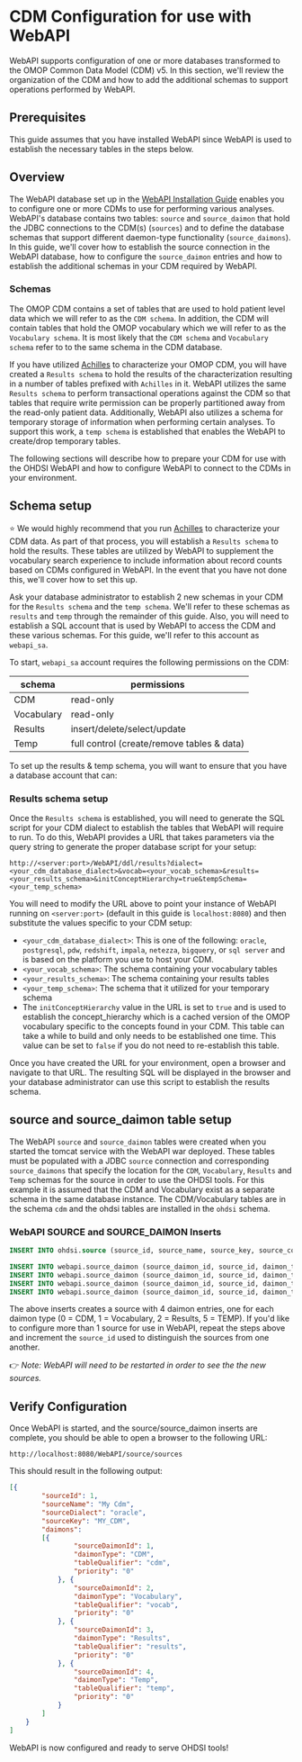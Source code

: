# CDM Configuration for use with WebAPI

WebAPI supports configuration of one or more databases transformed to the OMOP Common Data Model (CDM) v5. In this section, we'll review the organization of the CDM and how to add the additional schemas to support operations performed by WebAPI.

## Prerequisites

This guide assumes that you have installed WebAPI since WebAPI is used to establish the necessary tables in the steps below.

## Overview

The WebAPI database set up in the [WebAPI Installation Guide](WebAPI-Installation-Guide.md) enables you to configure one or more CDMs to use for performing various analyses. WebAPI's database contains two tables: `source` and `source_daimon` that hold the JDBC connections to the CDM(s) (`sources`) and to define the database schemas that support different daemon-type functionality (`source_daimons`). In this guide, we'll cover how to establish the source connection in the WebAPI database, how to configure the `source_daimon` entries and how to establish the additional schemas in your CDM required by WebAPI.

### Schemas

The OMOP CDM contains a set of tables that are used to hold patient level data which we will refer to as the `CDM schema`. In addition, the CDM will contain tables that hold the OMOP vocabulary which we will refer to as the `Vocabulary schema`. It is most likely that the `CDM schema` and `Vocabulary schema` refer to to the same schema in the CDM database.

If you have utilized [Achilles](https://github.com/OHDSI/Achilles) to characterize your OMOP CDM, you will have created a `Results schema` to hold the results of the characterization resulting in a number of tables prefixed with `Achilles` in it. WebAPI utilizes the same `Results schema` to perform transactional operations against the CDM so that tables that require write permission can be properly partitioned away from the read-only patient data. Additionally, WebAPI also utilizes a schema for temporary storage of information when performing certain analyses. To support this work, a `temp schema` is established that enables the WebAPI to create/drop temporary tables.

The following sections will describe how to prepare your CDM for use with the OHDSI WebAPI and how to configure WebAPI to connect to the CDMs in your environment.

## Schema setup

⭐️ We would highly recommend that you run [Achilles](https://github.com/OHDSI/Achilles) to characterize your CDM data. As part of that process, you will establish a `Results schema` to hold the results. These tables are utilized by WebAPI to supplement the vocabulary search experience to include information about record counts based on CDMs configured in WebAPI. In the event that you have not done this, we'll cover how to set this up.

Ask your database administrator to establish 2 new schemas in your CDM for the `Results schema` and the `temp schema`. We'll refer to these schemas as `results` and `temp` through the remainder of this guide. Also, you will need to establish a SQL account that is used by WebAPI to access the CDM and these various schemas. For this guide, we'll refer to this account as `webapi_sa`. 

To start, `webapi_sa` account requires the following permissions on the CDM:

| schema      | permissions                                 |
|-------------|---------------------------------------------|
| CDM         |  read-only                                  |
| Vocabulary  |  read-only                                  |
| Results     |  insert/delete/select/update                |
| Temp        |  full control (create/remove tables & data) |


To set up the results & temp schema, you will want to ensure that you have a database account that can:

### Results schema setup

Once the `Results schema` is established, you will need to generate the SQL script for your CDM dialect to establish the tables that WebAPI will require to run. To do this, WebAPI provides a URL that takes parameters via the query string to generate the proper database script for your setup:

```
http://<server:port>/WebAPI/ddl/results?dialect=<your_cdm_database_dialect>&vocab=<your_vocab_schema>&results=<your_results_schema>&initConceptHierarchy=true&tempSchema=<your_temp_schema>
```

You will need to modify the URL above to point your instance of WebAPI running on `<server:port>` (default in this guide is `localhost:8080`) and then substitute the values specific to your CDM setup:

- `<your_cdm_database_dialect>`: This is one of the following: `oracle`, `postgresql`, `pdw`, `redshift`, `impala`, `netezza`, `bigquery`, or `sql server` and is based on the platform you use to host your CDM.
- `<your_vocab_schema>`: The schema containing your vocabulary tables
- `<your_results_schema>`: The schema containing your results tables
- `<your_temp_schema>`: The schema that it utilized for your temporary schema
- The `initConceptHierarchy` value in the URL is set to `true` and is used to establish the concept_hierarchy which is a cached version of the OMOP vocabulary specific to the concepts found in your CDM. This table can take a while to build and only needs to be established one time. This value can be set to `false` if you do not need to re-establish this table. 

Once you have created the URL for your environment, open a browser and navigate to that URL. The resulting SQL will be displayed in the browser and your database administrator can use this script to establish the results schema.

## source and source_daimon table setup

The WebAPI `source` and `source_daimon` tables were created when you started the tomcat service with the WebAPI war deployed.  These tables must be populated with a JDBC `source` connection and corresponding `source_daimons` that specify the location for the `CDM`, `Vocabulary`, `Results` and `Temp` schemas  for the source in order to use the OHDSI tools. For this example it is assumed that the CDM and Vocabulary exist as a separate schema in the same database instance.  The CDM/Vocabulary tables are in the schema `cdm` and the ohdsi tables are installed in the `ohdsi` schema.  

### WebAPI SOURCE and SOURCE_DAIMON Inserts

```sql
INSERT INTO ohdsi.source (source_id, source_name, source_key, source_connection, source_dialect) VALUES (1, 'My Cdm', 'MY_CDM', ' jdbc:oracle:thin:ohdsi/{password}@127.0.0.1:1521/xe', 'oracle');

INSERT INTO webapi.source_daimon (source_daimon_id, source_id, daimon_type, table_qualifier, priority) VALUES (1,1,0, 'cdm', 0);
INSERT INTO webapi.source_daimon (source_daimon_id, source_id, daimon_type, table_qualifier, priority) VALUES (2,1,1, 'vocab', 0);
INSERT INTO webapi.source_daimon (source_daimon_id, source_id, daimon_type, table_qualifier, priority) VALUES (3,1,2, 'results', 0);
INSERT INTO webapi.source_daimon (source_daimon_id, source_id, daimon_type, table_qualifier, priority) VALUES (4,1,5, 'temp', 0);

```

The above inserts creates a source with 4 daimon entries, one for each daimon type (0 = CDM, 1 = Vocabulary, 2 = Results, 5 = TEMP). If you'd like to configure more than 1 source for use in WebAPI, repeat the steps above and increment the `source_id` used to distinguish the sources from one another.

👉 _Note: WebAPI will need to be restarted in order to see the the new sources._

## Verify Configuration
Once WebAPI is started, and the source/source_daimon inserts are complete, you should be able to open a browser to the following URL:
```
http://localhost:8080/WebAPI/source/sources
```
This should result in the following output:
```json
[{
		"sourceId": 1,
		"sourceName": "My Cdm",
		"sourceDialect": "oracle",
		"sourceKey": "MY_CDM",
		"daimons":
		[{
				"sourceDaimonId": 1,
				"daimonType": "CDM",
				"tableQualifier": "cdm",
				"priority": "0"
			}, {
				"sourceDaimonId": 2,
				"daimonType": "Vocabulary",
				"tableQualifier": "vocab",
				"priority": "0"
			}, {
				"sourceDaimonId": 3,
				"daimonType": "Results",
				"tableQualifier": "results",
				"priority": "0"
			}, {
				"sourceDaimonId": 4,
				"daimonType": "Temp",
				"tableQualifier": "temp",
				"priority": "0"
			}
		]
	}
]
```

WebAPI is now configured and ready to serve OHDSI tools!

